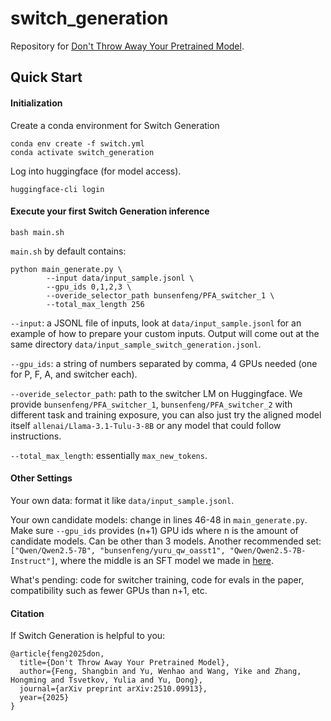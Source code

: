 # switch_generation

Repository for [Don't Throw Away Your Pretrained Model](./).

## Quick Start

#### Initialization

Create a conda environment for Switch Generation
```
conda env create -f switch.yml
conda activate switch_generation
```

Log into huggingface (for model access).
```
huggingface-cli login
```

#### Execute your first Switch Generation inference

```
bash main.sh
```

`main.sh` by default contains:

```
python main_generate.py \
        --input data/input_sample.jsonl \
        --gpu_ids 0,1,2,3 \
        --overide_selector_path bunsenfeng/PFA_switcher_1 \
        --total_max_length 256
```

`--input`: a JSONL file of inputs, look at `data/input_sample.jsonl` for an example of how to prepare your custom inputs. Output will come out at the same directory `data/input_sample_switch_generation.jsonl`.

`--gpu_ids`: a string of numbers separated by comma, 4 GPUs needed (one for P, F, A, and switcher each).

`--overide_selector_path`: path to the switcher LM on Huggingface. We provide `bunsenfeng/PFA_switcher_1`, `bunsenfeng/PFA_switcher_2` with different task and training exposure, you can also just try the aligned model itself `allenai/Llama-3.1-Tulu-3-8B` or any model that could follow instructions.

`--total_max_length`: essentially `max_new_tokens`.

#### Other Settings

Your own data: format it like `data/input_sample.jsonl`.

Your own candidate models: change in lines 46-48 in `main_generate.py`. Make sure `--gpu_ids` provides (n+1) GPU ids where n is the amount of candidate models. Can be other than 3 models. Another recommended set: `["Qwen/Qwen2.5-7B", "bunsenfeng/yuru_qw_oasst1", "Qwen/Qwen2.5-7B-Instruct"]`, where the middle is an SFT model we made in [here](https://arxiv.org/abs/2506.04721).

What's pending: code for switcher training, code for evals in the paper, compatibility such as fewer GPUs than n+1, etc.

#### Citation

If Switch Generation is helpful to you:

```
@article{feng2025don,
  title={Don't Throw Away Your Pretrained Model},
  author={Feng, Shangbin and Yu, Wenhao and Wang, Yike and Zhang, Hongming and Tsvetkov, Yulia and Yu, Dong},
  journal={arXiv preprint arXiv:2510.09913},
  year={2025}
}
```
